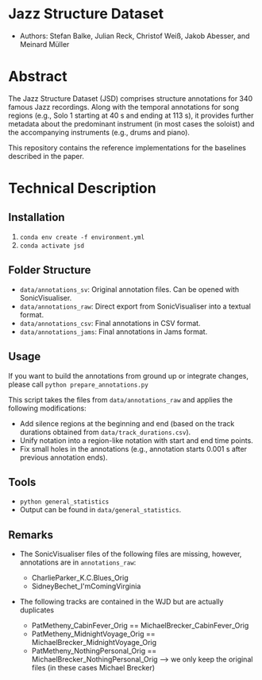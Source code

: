 # Jazz Structure Dataset

* Authors: Stefan Balke, Julian Reck, Christof Weiß, Jakob Abesser, and Meinard Müller

# Abstract

The Jazz Structure Dataset (JSD) comprises structure annotations for 340
famous Jazz recordings. Along with the temporal annotations for song
regions (e.g., Solo 1 starting at 40 s and ending at 113 s), it provides
further metadata about the predominant instrument (in most cases the soloist)
and the accompanying instruments (e.g., drums and piano).

This repository contains the reference implementations for the baselines described in the paper.

# Technical Description

## Installation

1. `conda env create -f environment.yml`
2. `conda activate jsd`

## Folder Structure

* `data/annotations_sv`: Original annotation files. Can be opened with SonicVisualiser.
* `data/annotations_raw`: Direct export from SonicVisualiser into a textual format.
* `data/annotations_csv`: Final annotations in CSV format.
* `data/annotations_jams`: Final annotations in Jams format.

## Usage

If you want to build the annotations from ground up or integrate changes,
please call `python prepare_annotations.py`

This script takes the files from `data/annotations_raw` and applies the following modifications:

 * Add silence regions at the beginning and end (based on the track durations obtained from `data/track_durations.csv`).
 * Unify notation into a region-like notation with start and end time points.
 * Fix small holes in the annotations (e.g., annotation starts 0.001 s after previous annotation ends).

## Tools

* `python general_statistics`
* Output can be found in `data/general_statistics`.

## Remarks

* The SonicVisualiser files of the following files are missing, however, annotations are in `annotations_raw`:
  - CharlieParker_K.C.Blues_Orig
  - SidneyBechet_I'mComingVirginia

* The following tracks are contained in the WJD but are actually duplicates
  - PatMetheny_CabinFever_Orig == MichaelBrecker_CabinFever_Orig
  - PatMetheny_MidnightVoyage_Orig == MichaelBrecker_MidnightVoyage_Orig
  - PatMetheny_NothingPersonal_Orig == MichaelBrecker_NothingPersonal_Orig
  --> we only keep the original files (in these cases Michael Brecker)
